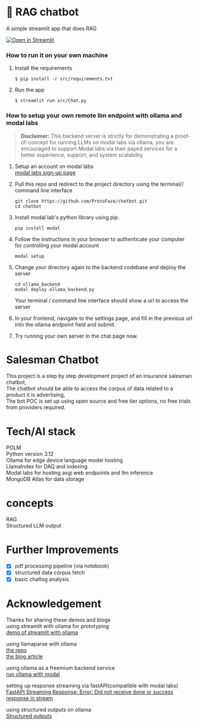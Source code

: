 # 💬 RAG chatbot

A simple streamlit app that does RAG 

[![Open in Streamlit](https://static.streamlit.io/badges/streamlit_badge_black_white.svg)](https://chatbot-template.streamlit.app/)

### How to run it on your own machine

1. Install the requirements

   ```
   $ pip install -r src/requirements.txt
   ```

2. Run the app

   ```
   $ streamlit run src/Chat.py
   ```

### How to setup your own remote llm endpoint with ollama and modal labs
> **Disclaimer:** This backend server is strictly for demonstrating a proof-of-concept for running LLMs on modal labs via ollama, you are encouraged to support Modal labs via their payed services for a better experience, support, and system scalability

1. Setup an account on modal labs  
   [modal labs sign-up page](https://modal.com/signup?next=%2Fapps)

2. Pull this repo and redirect to the project directory using the terminal// command line interface
   ```
   git clone https://github.com/ProtoFaze/chatbot.git   
   cd chatbot
   ```

3. Install modal lab's python library using pip.
   ```
   pip install modal
   ```

4. Follow the instructions in your browser to authenticate your computer for controlling your modal account
   ```
   modal setup
   ```

5. Change your directory again to the backend codebase and deploy the server
   ```
   cd ollama_backend
   modal deploy ollama_backend.py
   ```
   Your terminal / command line interface should show a url to access the server

6. In your frontend, navigate to the settings page, and fill in the previous url into the ollama endpoint field and submit.

7. Try running your own server in the chat page now.

# Salesman Chatbot
This project is a step by step development project of an insurance salesman chatbot,    
The chatbot should be able to access the corpus of data related to a product it is advertising,   
The bot POC is set up using open source and free tier options, no free trials from providers required.


# Tech/AI stack  
POLM  
Python version 3.12  
Ollama for edge device language model hosting  
LlamaIndex for DAQ and indexing  
Modal labs for hosting asgi web endpoints and llm inference  
MongoDB Atlas for data storage  

# concepts
RAG  
Structured LLM output  

# Further Improvements
- [x] pdf processing pipeline  (via notebook)
- [x] structured data corpus fetch
- [x] basic chatlog analysis

# Acknowledgement
Thanks for sharing these demos and blogs  
using streamlit with ollama for prototyping   
[demo of streamlit with ollama](https://github.com/tonykipkemboi/ollama_streamlit_demos/blob/main/01_%F0%9F%92%AC_Chat.py)  

using llamaparse with ollama  
[the repo](https://github.com/sudarshan-koirala/llamaparser-example/blob/main/parser-ollama.py)   
[the blog article](https://medium.com/@sudarshan-koirala/super-easy-way-to-parse-pdfs-a528fc9c2ea6)

using ollama as a freemium backend service  
[run ollama with modal](https://github.com/irfansharif/ollama-modal)

setting up response streaming via fastAPI(compatible with modal labs)  
[FastAPI Streaming Response: Error: Did not receive done or success response in stream](https://kontext.tech/article/1377/fastapi-streaming-response-error-did-not-receive-done-or-success-response-in-stream) 

using structured outputs on ollama  
[Structured outputs](https://ollama.com/blog/structured-outputs)